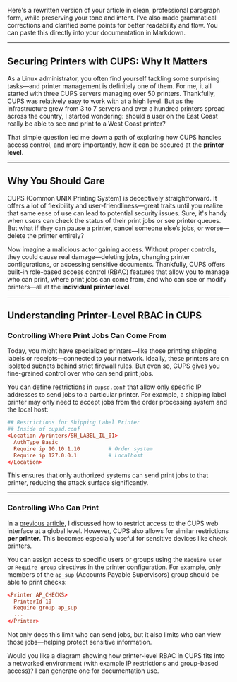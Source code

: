 Here's a rewritten version of your article in clean, professional paragraph form, while preserving your tone and intent. I've also made grammatical corrections and clarified some points for better readability and flow. You can paste this directly into your documentation in Markdown.

---

## Securing Printers with CUPS: Why It Matters

As a Linux administrator, you often find yourself tackling some surprising tasks—and printer management is definitely one of them. For me, it all started with three CUPS servers managing over 50 printers. Thankfully, CUPS was relatively easy to work with at a high level. But as the infrastructure grew from 3 to 7 servers and over a hundred printers spread across the country, I started wondering: should a user on the East Coast really be able to see and print to a West Coast printer?

That simple question led me down a path of exploring how CUPS handles access control, and more importantly, how it can be secured at the **printer level**.

---

## Why You Should Care

CUPS (Common UNIX Printing System) is deceptively straightforward. It offers a lot of flexibility and user-friendliness—great traits until you realize that same ease of use can lead to potential security issues. Sure, it's handy when users can check the status of their print jobs or see printer queues. But what if they can pause a printer, cancel someone else’s jobs, or worse—delete the printer entirely?

Now imagine a malicious actor gaining access. Without proper controls, they could cause real damage—deleting jobs, changing printer configurations, or accessing sensitive documents. Thankfully, CUPS offers built-in role-based access control (RBAC) features that allow you to manage who can print, where print jobs can come from, and who can see or modify printers—all at the **individual printer level**.

---

## Understanding Printer-Level RBAC in CUPS

### Controlling Where Print Jobs Can Come From

Today, you might have specialized printers—like those printing shipping labels or receipts—connected to your network. Ideally, these printers are on isolated subnets behind strict firewall rules. But even so, CUPS gives you fine-grained control over who can send print jobs.

You can define restrictions in `cupsd.conf` that allow only specific IP addresses to send jobs to a particular printer. For example, a shipping label printer may only need to accept jobs from the order processing system and the local host:

```conf
## Restrictions for Shipping Label Printer
## Inside of cupsd.conf
<Location /printers/SH_LABEL_IL_01>
  AuthType Basic
  Require ip 10.10.1.10         # Order system
  Require ip 127.0.0.1          # Localhost
</Location>
```

This ensures that only authorized systems can send print jobs to that printer, reducing the attack surface significantly.

---

### Controlling Who Can Print

In a [previous article](https://richard-sebos.github.io/sebostechnology/posts/CUPS-RBAC/), I discussed how to restrict access to the CUPS web interface at a global level. However, CUPS also allows for similar restrictions **per printer**. This becomes especially useful for sensitive devices like check printers.

You can assign access to specific users or groups using the `Require user` or `Require group` directives in the printer configuration. For example, only members of the `ap_sup` (Accounts Payable Supervisors) group should be able to print checks:

```conf
<Printer AP_CHECKS>
  PrinterId 10
  Require group ap_sup
  ...
</Printer>
```

Not only does this limit who can send jobs, but it also limits who can view those jobs—helping protect sensitive information.


Would you like a diagram showing how printer-level RBAC in CUPS fits into a networked environment (with example IP restrictions and group-based access)? I can generate one for documentation use.

